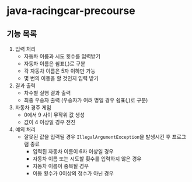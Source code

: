 # java-racingcar-precourse

## 기능 목록
1. 입력 처리
   - 자동차 이름과 시도 횟수를 입력받기
   - 자동차 이름은 쉼표(,)로 구분
   - 각 자동차 이름은 5자 이하만 가능
   - 몇 번의 이동을 할 것인지 입력 받기
2. 결과 출력
   - 차수별 실행 결과 출력
   - 최종 우승자 출력 (우승자가 여려 명일 경우 쉼표(,)로 구분)
3. 자동차 경주 게임
   - 0에서 9 사이 무작위 값 생성 
   - 값이 4 이상일 경우 전진
4. 예외 처리
   - 잘못된 값을 입력될 경우 `IllegalArgumentException`을 발생시킨 후 프로그램 종료
     - 입력된 자동차 이름이 6자 이상일 경우
     - 자동차 이름 또는 시도할 횟수를 입력하지 않은 경우
     - 자동차 이름이 중복될 경우
     - 이동 횟수가 0이상의 정수가 아닌 경우